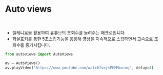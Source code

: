 
<h1>Auto views</h1>

<br/>

- 셀레니움을 활용하여 유튜브의 조회수를 늘려주는 매크로입니다.
- 화살표키를 통한 5초스킵기능을 응용해 영상을 지속적으로 스킵하면서 고속으로 조회수를 증가시킵니다.

```python
from autoviews import AutoViews

av = AutoViews()
av.playVideo("https://www.youtube.com/watch?v=jsFhMMxximg", delay=4)
```
